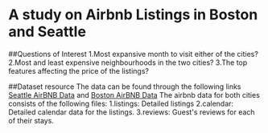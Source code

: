 <h1>A study on Airbnb Listings in Boston and Seattle</h1>
##Questions of Interest
1.Most expansive month to visit either of the cities?
2.Most and least expensive neighbourhoods in the two cities?
3.The top features affecting the price of the listings?

##Dataset resource
The data can be found through the following links
[Seattle AirBNB Data](https://www.kaggle.com/airbnb/seattle/data)
and
[Boston AirBNB Data](https://www.kaggle.com/airbnb/seattle/data)
The airbnb data for both cities consists of the following files:
1.listings: Detailed listings
2.calendar: Detailed calendar data for the listings.
3.reviews: Guest's reviews for each of their stays.
